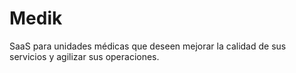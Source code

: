 # Medik
SaaS para unidades médicas que deseen mejorar la calidad de sus servicios y agilizar sus operaciones.
